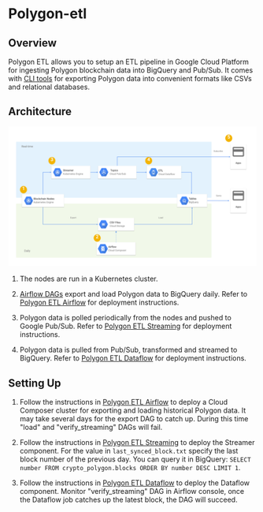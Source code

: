 # Polygon-etl

## Overview

Polygon ETL allows you to setup an ETL pipeline in Google Cloud Platform for ingesting Polygon blockchain data
into BigQuery and Pub/Sub. It comes with [CLI tools](/cli) for exporting Polygon data into convenient formats like CSVs and relational databases.

## Architecture

![polygon_etl_architecture.svg](polygon_etl_architecture.svg)

1. The nodes are run in a Kubernetes cluster.

2. [Airflow DAGs](https://airflow.apache.org/) export and load Polygon data to BigQuery daily.
   Refer to [Polygon ETL Airflow](/airflow) for deployment instructions.

3. Polygon data is polled periodically from the nodes and pushed to Google Pub/Sub.
   Refer to [Polygon ETL Streaming](/streaming) for deployment instructions.

4. Polygon data is pulled from Pub/Sub, transformed and streamed to BigQuery.
   Refer to [Polygon ETL Dataflow](/dataflow) for deployment instructions.

## Setting Up

1. Follow the instructions in [Polygon ETL Airflow](/airflow) to deploy a Cloud Composer cluster for
   exporting and loading historical Polygon data. It may take several days for the export DAG to catch up. During this
   time "load" and "verify_streaming" DAGs will fail.

2. Follow the instructions in [Polygon ETL Streaming](/streaming) to deploy the Streamer component. For the value in
   `last_synced_block.txt` specify the last block number of the previous day. You can query it in BigQuery:
   `SELECT number FROM crypto_polygon.blocks ORDER BY number DESC LIMIT 1`.

3. Follow the instructions in [Polygon ETL Dataflow](/dataflow) to deploy the Dataflow component. Monitor
   "verify_streaming" DAG in Airflow console, once the Dataflow job catches up the latest block, the DAG will succeed.

